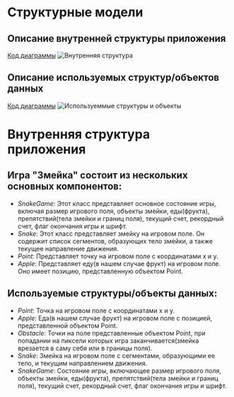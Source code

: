 # Структурные модели


## Описание внутренней структуры приложения

[Код диаграммы](lab4/InsideStructure)
![Внутренняя структура](https://www.plantuml.com/plantuml/png/fLJBhfim4Dtp5LuwQlW1T7Lrsqfzh58fYomZOoRWnjZ8Ov8-sd-lmUEQq4TxbImYV6REd9avXYVqmlcnruNK0f5ziCfuzhLWuLUoJnKBHpfypeSNCO_7-9P2c-9xGMNUYXvszKUGkTPWKNbbJHMvL2SdybN2XZ8Q9wuSHtSI4hQirbQUZwY-m4BjvJ1e-BjGpBb3OrUZ5_9VCfHsbzBUY7EMGMXxC1uhfXNwXxdO8yKQvK164VGkAaGwdsqz_fQyPJ5uoquDzlO2FFT51hV1fkDLDRvR0XsejlCpakYjizSr_RcpXpkHvv-43Z-55-2xB4ueJkGgrY18JAvNqNo2B3cKbf8SIqkjRL-dsAlmd72Kri6wYTq5N1KeLXDuiYRqzCQc2v4dul-xmsZFJ4d8E3J2vwFiG9vVMwqL1liEodTf2FpbtiNkYDW9qsXuRuRHSpNztrZVWW4NTEAhibckRQs9V6dgVbfDSdOPY6ys_j7q-BKfoqUs-10K-P4zV2jBQcEDff7N0V8_twHGdh0dCCtOwny0)

## Описание используемых структур/объектов данных

[Код диаграммы](lab4/UsedStructures)
![Используеммые структуры и объекты](https://www.plantuml.com/plantuml/png/bL0zJyCm4DtzAwnExH29sG9K682jbIh4W1YSv9fOE7QKk_8Xn7_dZ6siUiFJ-Tw7xhqjabxeD5aXEgiHvTuRH_9BI7wD_50oVA_aHLfybiLtbjpCiuK_oUpHaF5EiLMaEdYFytfJHBiMINV_rnsSVYqYX642HwYaDKYNl-nhbZw_949l5kYYBTB2oEfnlwhSxlLK70V-F9cUnXAq00zWXf5g18E9Ybxnx3YlDucWGq4gzHG9OIu4dyh8EN8vPr5QFxMPSClp6OYTNw0-REHh3pMGi-pUO55iwYq3HsqH4dZqZYFUUKUXfvXADeqiPOcOf5hce-kz45jm_McoFm00)

# Внутренняя структура приложения
## Игра "Змейка" состоит из нескольких основных компонентов:

* _SnakeGame_: Этот класс представляет основное состояние игры, включая размер игрового поля, объекты змейки, еды(фрукта), препятствий(тела змейки и границ поля), текущий счет, рекордный счет, флаг окончания игры и шрифт.
* _Snake_: Этот класс представляет змейку на игровом поле. Он содержит список сегментов, образующих тело змейки, а также текущее направление движения.
* _Point_: Представляет точку на игровом поле с координатами x и y.
* _Apple_: Представляет еду(в нашем случае фрукт) на игровом поле. Оно имеет позицию, представленную объектом Point.

## Используемые структуры/объекты данных:

* _Point_: Точка на игровом поле с координатами x и y.
* _Apple_: Еда(в нашем случае фрукт) на игровом поле с позицией, представленной объектом Point.
* _Obstacle_: Точки на поле представленные объектом Point, при попадании на пиксели которых игра заканчивается(змейка врезается в саму себя или в границы поля).
* _Snake_: Змейка на игровом поле с сегментами, образующими ее тело, и текущим направлением движения.
* _SnakeGame_: Состояние игры, включающее размер игрового поля, объекты змейки, еды(фрукта), препятствий(тела змейки и границ поля), текущий счет, рекордный счет, флаг окончания игры и шрифт.